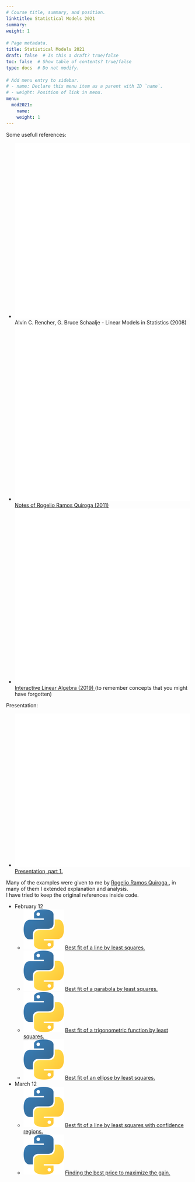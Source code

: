 ```yaml
---
# Course title, summary, and position.
linktitle: Statistical Models 2021
summary: 
weight: 1

# Page metadata.
title: Statistical Models 2021
draft: false  # Is this a draft? true/false
toc: false  # Show table of contents? true/false
type: docs  # Do not modify.

# Add menu entry to sidebar.
# - name: Declare this menu item as a parent with ID `name`.
# - weight: Position of link in menu.
menu:
  mod2021:
    name: 
    weight: 1
---
```


Some usefull references:

<ul>
  <li>
    <span class="inline-svg"> <img src="book.svg"/>
      Alvin C. Rencher, G. Bruce Schaalje - Linear Models in Statistics (2008)
    </span>
  </li>
  <li>
    <span class="inline-svg"> <img src="book.svg"/>
      <a href="Notas_Rogelio(2011).pdf">
        Notes of Rogelio Ramos Quiroga (2011)
      </a>
    </span>
  </li>
  <li>
    <span class="inline-svg"> <img src="book.svg"/>
      <a href="https://textbooks.math.gatech.edu/ila/">
        Interactive Linear Algebra (2019)
      </a> (to remember concepts that you might have forgotten)
    </span>
  </li>
</ul>

Presentation:

<ul>
  <li>
    <span class="inline-svg"> <img src="tv.svg"/>
      <a href="Stat_Mod_part_1.pdf">
        Presentation, part 1.
      </a>
    </span>
  </li>
</ul>

Many of the examples were given to me by
<a
  href="https://www.cimat.mx/es/Rogelio_Ramos_Quiroga"
  target="_blank">
   Rogelio Ramos Quiroga
</a>, in many of them I extended explanation and analysis. <br>
I have tried to keep the original references inside code.

<ul>
  <li>
    February 12
    <ul>
      <li>
	<span class="inline-svg"> <img src="python-logo.svg"/>
          <a href="best_fit_line.py">
            Best fit of a line by least squares.
          </a>
	</span>
      </li>
      <li>
	<span class="inline-svg"> <img src="python-logo.svg"/>
          <a href="best_fit_parabola.py">
            Best fit of a parabola by least squares.
          </a>
	</span>
      </li>
      <li>
	<span class="inline-svg"> <img src="python-logo.svg"/>
          <a href="best_fit_trigonometric_function.py">
            Best fit of a trigonometric function by least squares.
          </a>
	</span>
      </li>
      <li>
	<span class="inline-svg"> <img src="python-logo.svg"/>
          <a href="best_fit_ellipse.py">
            Best fit of an ellipse by least squares.
          </a>
	</span>
      </li>
    </ul>
  </li>
  <li>
    March 12
    <ul>
      <li>
	<span class="inline-svg"> <img src="python-logo.svg"/>
          <a href="5_best_fit_line_2.py">
            Best fit of a line by least squares with confidence regions.
          </a>
	</span>
      </li>
      <li>
	<span class="inline-svg"> <img src="python-logo.svg"/>
          <a href="9_maximizing_ gain_problem.py">
            Finding the best price to maximize the gain.
          </a>
	</span>
      </li>
    </ul>
  </li>
</ul>



